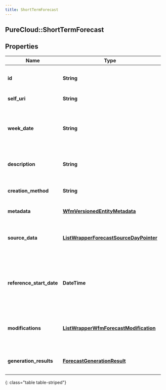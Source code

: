 ```yaml
---
title: ShortTermForecast
---
```

## PureCloud::ShortTermForecast

## Properties

|Name | Type | Description | Notes|
|------------ | ------------- | ------------- | -------------|
| **id** | **String** | The globally unique identifier for the object. | [optional] |
| **self_uri** | **String** | The URI for this object | [optional] |
| **week_date** | **String** | The weekDate of the short term forecast in yyyy-MM-dd format | |
| **description** | **String** | The description of the short term forecast | [optional] |
| **creation_method** | **String** | The method used to create this forecast | [optional] |
| **metadata** | [**WfmVersionedEntityMetadata**](WfmVersionedEntityMetadata.html) | Metadata for this forecast | |
| **source_data** | [**ListWrapperForecastSourceDayPointer**](ListWrapperForecastSourceDayPointer.html) | The source data references and metadata for this forecast | [optional] |
| **reference_start_date** | **DateTime** | ISO-8601 date that serves as the reference date for interval-based modifications | [optional] |
| **modifications** | [**ListWrapperWfmForecastModification**](ListWrapperWfmForecastModification.html) | The modifications that have been applied to this forecast | [optional] |
| **generation_results** | [**ForecastGenerationResult**](ForecastGenerationResult.html) | Forecast generation results, if applicable | [optional] |
{: class="table table-striped"}



